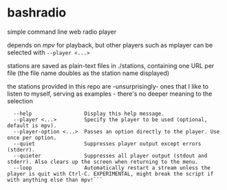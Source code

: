 # bashradio
simple command line web radio player

depends on *mpv* for playback, but other players such as mplayer can be selected with `--player <...>`

stations are saved as plain-text files in ./stations, containing one URL per file (the file name doubles as the station name displayed)

the stations provided in this repo are -unsurprisingly- ones that I like to listen to myself, serving as examples - there's no deeper meaning to the selection

```Usage:
  --help                 Display this help message.
  --player <...>         Specify the player to be used (optional, default is mpv).
  --player-option <...>  Passes an option directly to the player. Use once per option.
  --quiet                Suppresses player output except errors (stderr).
  --quieter              Suppresses all player output (stdout and stderr). Also clears up the screen when returning to the menu.
  --loop                 Automatically restart a stream unless the player is quit with Ctrl-C. EXPERIMENTAL, might break the script if with anything else than mpv!```
